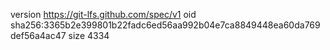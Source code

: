 version https://git-lfs.github.com/spec/v1
oid sha256:3365b2e399801b22fadc6ed56aa992b04e7ca8849448ea60da769def56a4ac47
size 4334
